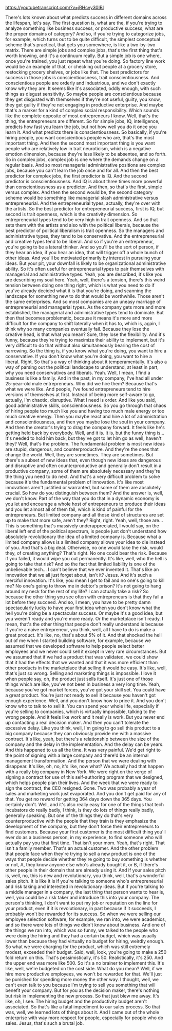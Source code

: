 https://youtubetranscript.com/?v=jRHcvy30IBI

 There's lots known about what predicts success in different domains across the lifespan, let's say. The first question is, what are the, if you're trying to analyze something like business success, or productive success, what are the proper domains of category? And so, if you're trying to categorize jobs, for example, which turns out to be quite difficult, the simplest conceptual scheme that's practical, that gets you somewhere, is like a two-by-two matrix. There are simple jobs and complex jobs, that's the first thing that's worth knowing, and it's a continuum really. But a simple job is one where, once you're trained, you just repeat what you're doing. So factory line work would be an example of that, or checking out people at a grocery store, restocking grocery shelves, or jobs like that. The best predictors for success in those jobs is conscientiousness, trait conscientiousness. And conscientious people are orderly and industrious, and we don't exactly know why they are. It seems like it's associated, oddly enough, with such things as disgust sensitivity. So maybe people are conscientious because they get disgusted with themselves if they're not useful, guilty, you know, they get guilty if they're not engaging in productive enterprise. And maybe that's a marker for a kind of complex social responsibility. Which sounds like the complete opposite of most entrepreneurs I know. Well, that's the thing, the entrepreneurs are different. So for simple jobs, IQ, intelligence, predicts how fast you learn the job, but not how well you do it once you learn it. And what predicts there is conscientiousness. So basically, if you're hiring people, you want conscientious people who are, that's the most important thing. And then the second most important thing is you want people who are relatively low in trait neuroticism, which is a negative emotion dimension, because they're less likely to be absentee, and so forth. So in complex jobs, complex job is one where the demands change on a regular basis. And so most managerial administrative positions are complex jobs, because you can't learn the job once and for all. And then the best predictor for complex jobs, the first predictor is IQ. And the second predictor is conscientiousness. And IQ is about three times more powerful than conscientiousness as a predictor. And then, so that's the first, simple versus complex. And then the second would be, the second category scheme would be something like managerial slash administrative versus entrepreneurial. And the entrepreneurial types, actually, they're over with the artists. So the best predictor for entrepreneurial success, first is IQ, but second is trait openness, which is the creativity dimension. So entrepreneurial types tend to be very high in trait openness. And so that sets them with the artists and also with the political liberals, because the best predictor of political liberalism is trait openness. So the managers and administrative types, they tend to be conservative. And the entrepreneurial and creative types tend to be liberal. And so if you're an entrepreneur, you're going to be a lateral thinker. And so you'll be the sort of person, if they hear an idea, if you hear an idea, that will trigger off a whole bunch of other ideas. And you'll be motivated primarily by interest in pursuing your ideas. But your pit, your downfall is likely to be organizational administrative ability. So it's often useful for entrepreneurial types to pair themselves with managerial and administrative types. Yeah, you are described, it's like you are describing my soul here. Yeah, well, there's a tension, there's this weird tension between doing one thing right, which is what you need to do if you've already decided what it is that you're doing, and scanning the landscape for something new to do that would be worthwhile. Those aren't the same enterprises. And so most companies are an uneasy marriage of entrepreneurial and managerial types. As the company gets more and more established, the managerial and administrative types tend to dominate. But then that becomes problematic, because it means it's more and more difficult for the company to shift laterally when it has to, which is, again, I think why so many companies eventually fail. Because they lose the creative head, is that what you mean? Sure, they lose the flexibility. And it's funny, because they're trying to maximize their ability to implement, but it's very difficult to do that without also simultaneously bearing the cost of narrowing. So the thing is, if you know what you're doing, you want to hire a conservative. If you don't know what you're doing, you want to hire a liberal. Right. So that's a way of thinking about it temperamentally. It's also a way of parsing out the political landscape to understand, at least in part, why you need conservatives and liberals. Yeah. Well, I mean, I find a business is like a family. And in the past, in my company, I've had all under 25-year-old male entrepreneurs. Why did we hire them? Because that's what we were like. And people, I've found entrepreneurs tend to hire versions of themselves at first. Instead of being more self-aware to go, actually, I'm chaotic, disruptive. What I need is order. And like you said, good administrative skills, conscientiousness. So you go through that chaos of hiring people too much like you and having too much male energy or too much creative energy. Then you maybe react and hire a lot of administration and conscientiousness, and then you maybe lose the soul in your company. And then the creator's trying to drag the company forward. It feels like he's getting held back by everybody. Well, and it is. It is, but the funny thing is... It's needed to hold him back, but they've got to let him go as well, haven't they? Well, that's the problem. The fundamental problem is most new ideas are stupid, dangerous, and counterproductive. And they're the ones that change the world. Well, they are sometimes. They are sometimes. But there's a subset of new ideas that, even though new ideas are dangerous and disruptive and often counterproductive and generally don't result in a productive company, some of them are absolutely necessary and they're the thing you need to do next. And that's a very difficult problem to solve because it's the fundamental problem of innovation. It's like most innovations aren't justified or warranted, but some of them are absolutely crucial. So how do you distinguish between them? And the answer is, well, we don't know. Part of the way that you do that in a dynamic economy is you let and encourage a whole host of entrepreneurs to produce their ideas and you let almost all of them fail, which is kind of painful for the entrepreneurs. But limited company and all those kind of structures are set up to make that more safe, aren't they? Right, right. Yeah, well, those are... This is something that's massively underappreciated, I would say, on the liberal left end of the political spectrum, is people just don't understand how absolutely revolutionary the idea of a limited company is. Because what a limited company allows is a limited company allows your idea to die instead of you. And that's a big deal. Otherwise, no one would take the risk, would they, of creating anything? That's right. No one could bear the risk. Because if you failed, it would wipe you out permanently. It's like, well, who the hell is going to take that risk? And so the fact that limited liability is one of the unbelievable tech... I can't believe that we ever invented it. That's like an innovation that we all just forget about, isn't it? Jesus. And it's such a merciful innovation. It's like, you mean I get to fail and no one's going to kill me? No one's going to throw me in debtor's prison? It's not going to hang around my neck for the rest of my life? I can actually take a risk? So because the other thing you see often with entrepreneurs is that they fail a lot before they succeed. And so, I mean, you have to be pretty damn spectacularly lucky to have your first idea when you don't know what the hell you're doing be a spectacular success. Or maybe it's a good idea, but you weren't ready and you're more ready. Or the marketplace isn't ready. I mean, that's the other thing that people don't really understand is because if you're a naive entrepreneur, you think, well, all I have to do is make a great product. It's like, no, that's about 5% of it. And that shocked the hell out of me when I started building software, for example, because we assumed that we developed software to help people select better employees and we never could sell it except in very rare circumstances. But we assumed that if we had a product that was validated, we could show that it had the effects that we wanted and that it was more efficient than other products in the marketplace that selling it would be easy. It's like, well, that's just so wrong. Selling and marketing things is impossible. I love it when people say, oh, the product just sells itself. It's just one of those things which are like, you've not been in business a very long time. Yeah, because you've got market forces, you've got your skill set. You could have a great product. You're just not ready to sell it because you haven't got enough experience. Well, and you don't know how to price it. And you don't know who to talk to to sell it. You can spend your whole life, especially if you're selling to companies, which is virtually impossible, talking to the wrong people. And it feels like work and it really is work. But you never end up contacting a real decision maker. And then you can't tolerate the excessive delay. Like you think, well, I'm going to go sell this product to a big company because they can obviously provide me with a massive contract. It's like, yeah, but there's a relationship between the size of the company and the delay in the implementation. And the delay can be years. And this happened to us all the time. It was very painful. We'd get right to the point of signing with a large company and there'd be an internal management transformation. And the person that we were dealing with disappear. It's like, oh, no, it's like, now what? We actually had that happen with a really big company in New York. We were right on the verge of signing a contract for use of this self-authoring program that we designed, which helps people plan their lives. And the week that we were ready to sign the contract, the CEO resigned. Gone. Two was probably a year of sales and marketing work just evaporated. And you don't get paid for any of that. You get no reward for getting 364 days down the 365 days. You certainly don't. Well, and it's also really easy for one of the things that tech incubators do really badly, I think, is they do lots of things really badly, generally speaking. But one of the things they do that's very counterproductive with the people that they train is they emphasize the development of the company, but they don't force their entrepreneurs to find customers. Because your first customer is the most difficult thing you'll ever do as a business person, in my experience, to find someone who will actually pay you that first time. That isn't your mom. Yeah, that's right. That isn't a family member. That's an actual customer. And the other problem that people face when they're trying to sell a new product is one of the ways that people decide whether they're going to buy something is whether or not, A, they know anyone else who's already bought it, or B, if there's other people in their domain that are already using it. And if your sales pitch is, well, no, this is new and revolutionary, you think, well, that's a wonderful sales pitch. It is like it is if you're talking to someone who's entrepreneurial and risk taking and interested in revolutionary ideas. But if you're talking to a middle manager in a company, the last thing that person wants to hear is, well, you could be a risk taker and introduce this into your company. The person's thinking, I don't want to put my job or reputation on the line for your product, even if it is revolutionary, in part because if it succeeds, I probably won't be rewarded for its success. So when we were selling our employee selection software, for example, we ran into, we were academics, and so there were lots of things we didn't know about business. And one of the things we ran into, which was so funny, we talked to the people who were doing the hiring and they had a certain budget, which was usually lower than because they had virtually no budget for hiring, weirdly enough. So what we were charging for the product, which was still extremely modest, exceeded their budget. Said, well, look, you're going to make a 250 fold return on this. That's pessimistically, it's 50. Realistically, it's 250. And the upper end was more like 500. So it's a no brainer to implement this. It's like, well, we're budgeted on the cost side. What do you mean? Well, if we hire more productive employees, we won't be rewarded for that. We'll just be punished for spending more money the other way. I thought, well, we can't even talk to you because I'm trying to sell you something that will benefit your company. But for you as the decision maker, there's nothing but risk in implementing the new process. So that just blew me away. It's like, oh, I see. The hiring budget and the productivity budget aren't associated. So that's like a fatal impediment to our sales process. So that was, well, we learned lots of things about it. And I came out of the whole enterprise with way more respect for people, especially for people who do sales. Jesus, that's such a brutal job.
